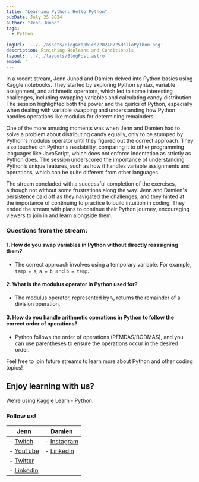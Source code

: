 ```yaml
---
title: "Learning Python: Hello Python"
pubDate: July 25 2024 
author: "Jenn Junod"
tags:
  - Python
  
imgUrl: '../../assets/BlogGraphics/20240725HelloPython.png'
description: Finishing Booleans and Conditionals. 
layout: '../../layouts/BlogPost.astro'
embed: ''
---
```

In a recent stream, Jenn Junod and Damien delved into Python basics using Kaggle notebooks. They started by exploring Python syntax, variable assignment, and arithmetic operators, which led to some interesting challenges, including swapping variables and calculating candy distribution. The session highlighted both the power and the quirks of Python, especially when dealing with variable swapping and understanding how Python handles operations like modulus for determining remainders.

One of the more amusing moments was when Jenn and Damien had to solve a problem about distributing candy equally, only to be stumped by Python's modulus operator until they figured out the correct approach. They also touched on Python's readability, comparing it to other programming languages like JavaScript, which does not enforce indentation as strictly as Python does. The session underscored the importance of understanding Python’s unique features, such as how it handles variable assignments and operations, which can be quite different from other languages.

The stream concluded with a successful completion of the exercises, although not without some frustrations along the way. Jenn and Damien's persistence paid off as they navigated the challenges, and they hinted at the importance of continuing to practice to build intuition in coding. They ended the stream with plans to continue their Python journey, encouraging viewers to join in and learn alongside them.

### Questions from the stream:

#### 1. How do you swap variables in Python without directly reassigning them?

- The correct approach involves using a temporary variable. For example, `temp = a`, `a = b`, and `b = temp`.

#### 2. What is the modulus operator in Python used for?

- The modulus operator, represented by `%`, returns the remainder of a division operation.

#### 3. How do you handle arithmetic operations in Python to follow the correct order of operations?

- Python follows the order of operations (PEMDAS/BODMAS), and you can use parentheses to ensure the operations occur in the desired order.

Feel free to join future streams to learn more about Python and other coding topics!

## Enjoy learning with us?

We're using [Kaggle Learn - Python](https://www.kaggle.com/learn/python).
### Follow us!

| **Jenn**                                                                                                                                  | **Damien**                                                                        |
|-------------------------------------------------------------------------------------------------------------------------------------------|-----------------------------------------------------------------------------------|
| - [Twitch](https://www.twitch.tv/jennjunod)                                                                                               | - [Instagram](https://www.instagram.com/bboyjamba/)                               |
| - [YouTube](https://www.youtube.com/@jennjunod)                                                                                           | - [LinkedIn](https://www.linkedin.com/in/damienhale/)                             |
| - [Twitter](https://x.com/JennJunod)                                                                                                      |                                                                                   |
| - [LinkedIn](https://www.linkedin.com/in/jennjunod/)                                                                                      |                                                                                   |